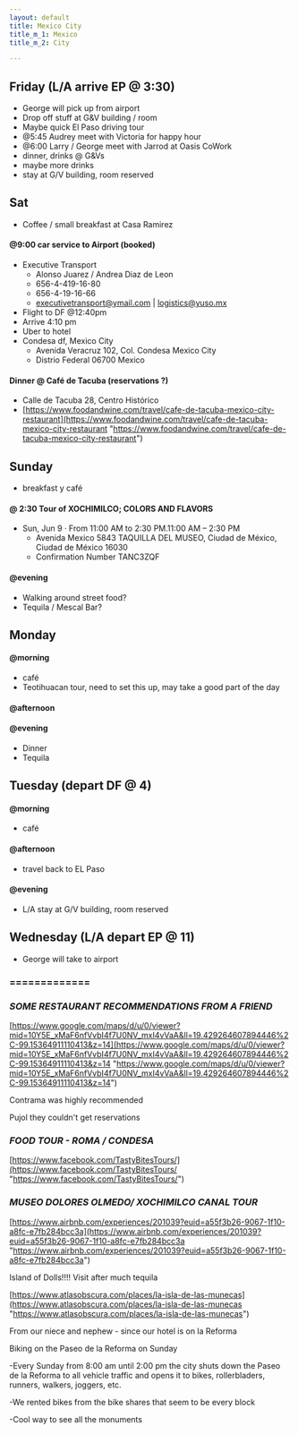 ```yaml
---
layout: default
title: Mexico City
title_m_1: Mexico
title_m_2: City

---
```

## Friday (L/A arrive EP @ 3:30)

* George will pick up from airport
* Drop off stuff at G&V building / room
* Maybe quick El Paso driving tour
* @5:45 Audrey meet with Victoria for happy hour
* @6:00 Larry / George meet with Jarrod at Oasis CoWork
* dinner, drinks @ G&Vs
* maybe more drinks
* stay at G/V building, room reserved

## Sat

* Coffee / small breakfast at Casa Ramirez

#### @9:00 car service to Airport (booked)

* Executive Transport
  * Alonso Juarez / Andrea Diaz de Leon
  * 656-4-419-16-80
  * 656-4-19-16-66
  * executivetransport@ymail.com | logistics@yuso.mx
* Flight to DF @12:40pm
* Arrive 4:10 pm
* Uber to hotel
* Condesa df, Mexico City
  * Avenida Veracruz 102, Col. Condesa Mexico City
  * Distrio Federal 06700 Mexico

#### Dinner @ Café de Tacuba (reservations ?)

* Calle de Tacuba 28, Centro Histórico
* [https://www.foodandwine.com/travel/cafe-de-tacuba-mexico-city-restaurant](https://www.foodandwine.com/travel/cafe-de-tacuba-mexico-city-restaurant "https://www.foodandwine.com/travel/cafe-de-tacuba-mexico-city-restaurant")

## Sunday

* breakfast y café

#### @ 2:30 Tour of **XOCHIMILCO; COLORS AND FLAVORS**

* Sun, Jun 9 · From 11:00 AM to 2:30 PM.11:00 AM – 2:30 PM
  * Avenida Mexico 5843 TAQUILLA DEL MUSEO, Ciudad de México, Ciudad de México 16030
  * Confirmation Number TANC3ZQF

#### @evening

* Walking around street food? 
* Tequila / Mescal Bar?

## Monday

#### @morning

* café
* Teotihuacan tour, need to set this up, may take a good part of the day

#### @afternoon

#### @evening

* Dinner
* Tequila

## Tuesday (depart DF @ 4)

#### @morning

* café

#### @afternoon

* travel back to EL Paso

#### @evening

* L/A stay at G/V building, room reserved

## Wednesday (L/A depart EP @ 11)

* George will take to airport

### =============

### _SOME RESTAURANT RECOMMENDATIONS FROM A FRIEND_

[https://www.google.com/maps/d/u/0/viewer?mid=10Y5E_xMaF6nfVvbI4f7U0NV_mxI4vVaA&ll=19.429264607894446%2C-99.15364911110413&z=14](https://www.google.com/maps/d/u/0/viewer?mid=10Y5E_xMaF6nfVvbI4f7U0NV_mxI4vVaA&ll=19.429264607894446%2C-99.15364911110413&z=14 "https://www.google.com/maps/d/u/0/viewer?mid=10Y5E_xMaF6nfVvbI4f7U0NV_mxI4vVaA&ll=19.429264607894446%2C-99.15364911110413&z=14")

Contrama was highly recommended

Pujol they couldn't get reservations

### _FOOD TOUR - ROMA / CONDESA_

[https://www.facebook.com/TastyBitesTours/](https://www.facebook.com/TastyBitesTours/ "https://www.facebook.com/TastyBitesTours/")

### _MUSEO DOLORES OLMEDO/ XOCHIMILCO CANAL TOUR_

[https://www.airbnb.com/experiences/201039?euid=a55f3b26-9067-1f10-a8fc-e7fb284bcc3a](https://www.airbnb.com/experiences/201039?euid=a55f3b26-9067-1f10-a8fc-e7fb284bcc3a "https://www.airbnb.com/experiences/201039?euid=a55f3b26-9067-1f10-a8fc-e7fb284bcc3a")

Island of Dolls!!!! Visit after much tequila

[https://www.atlasobscura.com/places/la-isla-de-las-munecas](https://www.atlasobscura.com/places/la-isla-de-las-munecas "https://www.atlasobscura.com/places/la-isla-de-las-munecas")

From our niece and nephew - since our hotel is on la Reforma

Biking on the Paseo de la Reforma on Sunday

\-Every Sunday from 8:00 am until 2:00 pm the city shuts down the Paseo de la Reforma to all vehicle traffic and opens it to bikes, rollerbladers, runners, walkers, joggers, etc.

\-We rented bikes from the bike shares that seem to be every block

\-Cool way to see all the monuments
